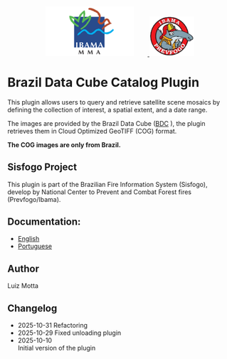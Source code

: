 <p align="center">
  <a href="https://www.gov.br/ibama/pt-br">
    <img src="https://raw.githubusercontent.com/lmotta/bdc_catalog/refs/heads/main/doc/ibama_logo.png" alt="IBAMA logo" width="200" style="margin-right: 30px;"/>
  </a>
  <a href="https://www.gov.br/ibama/pt-br/assuntos/fiscalizacao-e-protecao-ambiental/manejo-integrado-do-fogo/prevfogo">
    <img src="https://raw.githubusercontent.com/lmotta/bdc_catalog/refs/heads/main/doc/prevfogo_logo.png" alt="PREVFOGO logo" width="100"/>
  </a>
</p>

# Brazil Data Cube Catalog Plugin

This plugin allows users to query and retrieve satellite scene mosaics
by defining the collection of interest, a spatial extent, and a date range.  

The images are provided by the Brazil Data Cube ([BDC](https://data.inpe.br/bdc) ), the plugin retrieves them in Cloud Optimized GeoTIFF (COG) format.  

**The COG images are only from Brazil.**

## Sisfogo Project
This plugin is part of the Brazilian Fire Information System (Sisfogo), develop by National Center to Prevent and Combat Forest fires (Prevfogo/Ibama).

## Documentation:
<ul>
  <li><a href="https://raw.githubusercontent.com/lmotta/bdc_catalog/refs/heads/main/doc/bdc_catalog_en.pdf">English</a></li>
  <li><a href="https://raw.githubusercontent.com/lmotta/bdc_catalog/refs/heads/main/doc/bdc_catalog_pt.pdf">Portuguese</a></li>
</ul>


## Author
Luiz Motta

## Changelog
- 2025-10-31
 Refactoring
- 2025-10-29
 Fixed unloading plugin
- 2025-10-10  
 Initial version of the plugin
 


